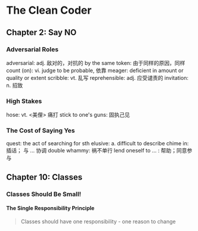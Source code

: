 # The Clean Coder
## Chapter 2: Say NO
### Adversarial Roles
adversarial: adj. 敌对的，对抗的
by the same token: 由于同样的原因，同样
count (on): vi. judge to be probable, 依靠
meager: deficient in amount or quality or extent
scribble: vt. 乱写
reprehensible: adj. 应受谴责的
invitation: n. 招致
### High Stakes
hose: vt. <美俚> 痛打
stick to one's guns: 固执己见
### The Cost of Saying Yes
quest: the act of searching for sth
elusive: a. difficult to describe
chime in: 插话； 与 ... 协调
double whammy: 祸不单行
lend oneself to ... : 帮助；同意参与
## Chapter 10: Classes
### Classes Should Be Small!
#### The Single Responsibility Principle
> Classes should have one responsibility - one reason to change


